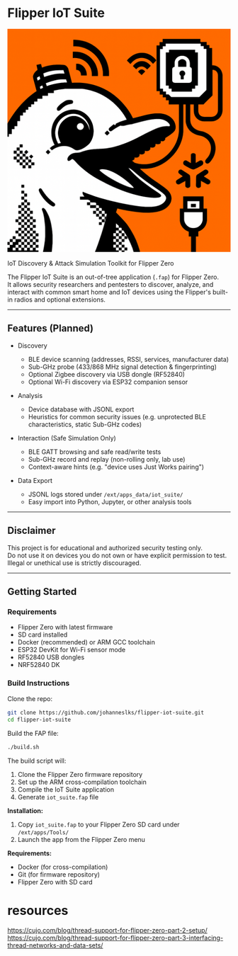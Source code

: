# Flipper IoT Suite

![](./data/logo.png)

IoT Discovery & Attack Simulation Toolkit for Flipper Zero

The Flipper IoT Suite is an out-of-tree application (`.fap`) for Flipper Zero.  
It allows security researchers and pentesters to discover, analyze, and interact with common smart home and IoT devices using the Flipper's built-in radios and optional extensions.

---

## Features (Planned)

- Discovery
  - BLE device scanning (addresses, RSSI, services, manufacturer data)
  - Sub-GHz probe (433/868 MHz signal detection & fingerprinting)
  - Optional Zigbee discovery via USB dongle (RF52840)
  - Optional Wi-Fi discovery via ESP32 companion sensor

- Analysis
  - Device database with JSONL export
  - Heuristics for common security issues (e.g. unprotected BLE characteristics, static Sub-GHz codes)

- Interaction (Safe Simulation Only)
  - BLE GATT browsing and safe read/write tests
  - Sub-GHz record and replay (non-rolling only, lab use)
  - Context-aware hints (e.g. "device uses Just Works pairing")

- Data Export
  - JSONL logs stored under `/ext/apps_data/iot_suite/`
  - Easy import into Python, Jupyter, or other analysis tools

---

## Disclaimer

This project is for educational and authorized security testing only.  
Do not use it on devices you do not own or have explicit permission to test.  
Illegal or unethical use is strictly discouraged.

---

## Getting Started

### Requirements
- Flipper Zero with latest firmware
- SD card installed
- Docker (recommended) or ARM GCC toolchain
- ESP32 DevKit for Wi-Fi sensor mode
- RF52840 USB dongles
- NRF52840 DK


### Build Instructions

Clone the repo:

```bash
git clone https://github.com/johanneslks/flipper-iot-suite.git
cd flipper-iot-suite
```

Build the FAP file:

```bash
./build.sh
```

The build script will:
1. Clone the Flipper Zero firmware repository
2. Set up the ARM cross-compilation toolchain
3. Compile the IoT Suite application
4. Generate `iot_suite.fap` file

**Installation:**
1. Copy `iot_suite.fap` to your Flipper Zero SD card under `/ext/apps/Tools/`
2. Launch the app from the Flipper Zero menu

**Requirements:**
- Docker (for cross-compilation)
- Git (for firmware repository)
- Flipper Zero with SD card

# resources

https://cujo.com/blog/thread-support-for-flipper-zero-part-2-setup/
https://cujo.com/blog/thread-support-for-flipper-zero-part-3-interfacing-thread-networks-and-data-sets/